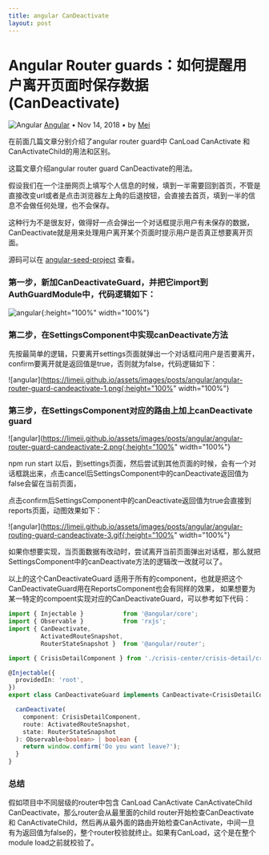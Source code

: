 ```yaml
---
title: angular CanDeactivate
layout: post
---
```


# Angular Router guards：如何提醒用户离开页面时保存数据 (CanDeactivate)

<div class="title-meta">
    <span><img class="title-category-img" src="../../../assets/images/categories/angular.svg" alt="Angular"></span>
    <span><a class="github-link" href="/2018/09/19/angular.html">Angular</a></span>
    <span class="title-bullet">•</span>
    <span>Nov 14, 2018</span>
    <span class="title-bullet">•</span>
    <span>by <a class="github-link" href="http://github.com/limeii" title="http://github.com/limeii">Mei</a></span>
</div>

在前面几篇文章分别介绍了angular router guard中 CanLoad CanActivate 和 CanActivateChild的用法和区别。


这篇文章介绍angular router guard CanDeactivate的用法。


假设我们在一个注册网页上填写个人信息的时候，填到一半需要回到首页，不管是直接改变url或者是点击浏览器左上角的后退按钮，会直接去首页，填到一半的信息不会做任何处理，也不会保存。

这种行为不是很友好，做得好一点会弹出一个对话框提示用户有未保存的数据，CanDeactivate就是用来处理用户离开某个页面时提示用户是否真正想要离开页面。


源码可以在 [angular-seed-project](https://github.com/LiMeii/angular-seed-project) 查看。


### 第一步，新加CanDeactivateGuard，并把它import到AuthGuardModule中，代码逻辑如下：

![angular](https://limeii.github.io/assets/images/posts/angular/angular-router-guard-candeactivate.png){:height="100%" width="100%"}

### 第二步，在SettingsComponent中实现canDeactivate方法

先按最简单的逻辑，只要离开settings页面就弹出一个对话框问用户是否要离开，confirm要离开就是返回值是true，否则就为false，代码逻辑如下：

![angular](https://limeii.github.io/assets/images/posts/angular/angular-router-guard-candeactivate-1.png{:height="100%" width="100%"}

### 第三步，在SettingsComponent对应的路由上加上canDeactivate guard

![angular](https://limeii.github.io/assets/images/posts/angular/angular-router-guard-candeactivate-2.png{:height="100%" width="100%"}


npm run start 以后，到settings页面，然后尝试到其他页面的时候，会有一个对话框跳出来，点击cancel后SettingsComponent中的canDeactivate返回值为false会留在当前页面，

点击confirm后SettingsComponent中的canDeactivate返回值为true会直接到reports页面，动图效果如下：

![angular](https://limeii.github.io/assets/images/posts/angular/angular-routing-guard-candeactivate-3.gif{:height="100%" width="100%"}


如果你想要实现，当页面数据有改动时，尝试离开当前页面弹出对话框，那么就把SettingsComponent中的canDeactivate方法的逻辑改一改就可以了。


以上的这个CanDeactivateGuard 适用于所有的component，也就是把这个CanDeactivateGuard用在ReportsComponent也会有同样的效果， 如果想要为某一特定的compoent实现对应的CanDeactivateGuard，可以参考如下代码：

```ts
import { Injectable }           from '@angular/core';
import { Observable }           from 'rxjs';
import { CanDeactivate,
         ActivatedRouteSnapshot,
         RouterStateSnapshot }  from '@angular/router';

import { CrisisDetailComponent } from './crisis-center/crisis-detail/crisis-detail.component';

@Injectable({
  providedIn: 'root',
})
export class CanDeactivateGuard implements CanDeactivate<CrisisDetailComponent> {

  canDeactivate(
    component: CrisisDetailComponent,
    route: ActivatedRouteSnapshot,
    state: RouterStateSnapshot
  ): Observable<boolean> | boolean {
    return window.confirm('Do you want leave?');
  }
}
```

### 总结

假如项目中不同层级的router中包含 CanLoad CanActivate CanActivateChild CanDeactivate，那么router会从最里面的child router开始检查CanDeactivate 和 CanActivateChild，然后再从最外面的路由开始检查CanActivate，中间一旦有为返回值为false的，整个router校验就终止。如果有CanLoad，这个是在整个module load之前就校验了。